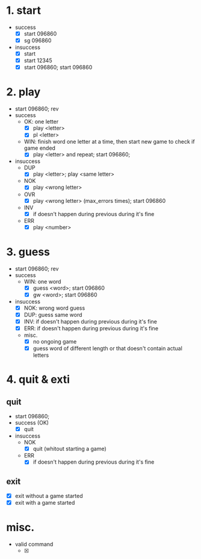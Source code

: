 # 1. start
* success
    * [x] start 096860
    * [x] sg 096860
* insuccess
    * [x] start
    * [x] start 12345
    * [x] start 096860; start 096860

# 2. play
* start 096860; rev
* success
    * OK: one letter
        * [x] play \<letter\>
        * [x] pl   \<letter\>
    * WIN: finish word one letter at a time, then start new game to check if game ended
        * [x] play \<letter\> and repeat; start 096860;
* insuccess
    * DUP
        * [x] play \<letter\>; play \<same letter\>
    * NOK
        * [x] play \<wrong letter\>
    * OVR
        * [x] play \<wrong letter\> (max_errors times); start 096860
    * INV
        * [x] if doesn't happen during previous during it's fine
    * ERR
        * [x] play \<number\>

# 3. guess
* start 096860; rev
* success
    * WIN: one word
        * [x] guess \<word\>; start 096860
        * [x] gw \<word\>; start 096860
* insuccess
    * [x] NOK: wrong word guess
    * [x] DUP: guess same word
    * [x] INV: if doesn't happen during previous during it's fine
    * [x] ERR: if doesn't happen during previous during it's fine
    * misc.
        * [x] no ongoing game
        * [x] guess word of different length or that doesn't contain actual letters
        
# 4. quit & exti
## quit
* start 096860;
* success (OK)
    * [x] quit
* insuccess
    * NOK
        * [x] quit (whitout starting a game)
    * ERR
        * [x] if doesn't happen during previous during it's fine
## exit
* [x] exit without a game started
* [x] exit with a game started

# misc.
* valid command
    * [x] <wrong command>